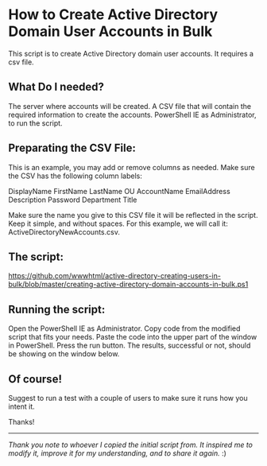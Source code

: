 # How to Create Active Directory Domain User Accounts in Bulk #
This script is to create Active Directory domain user accounts. It requires a csv file.


 ## What Do I needed? ##
The server where accounts will be created. 
A CSV file that will contain the required information to create the accounts.
PowerShell IE as Administrator, to run the script.


## Preparating the CSV File: ##
This is an example, you may add or remove columns as needed.
Make sure the CSV has the following column labels:
 
DisplayName 
FirstName 
LastName 
OU 
AccountName 
EmailAddress 
Description 
Password 
Department 
Title 
 
Make sure the name you give to this CSV file it will be reflected in the script. Keep it simple, and without spaces.
For this example, we will call it: ActiveDirectoryNewAccounts.csv.

## The script: ##
https://github.com/wwwhtml/active-directory-creating-users-in-bulk/blob/master/creating-active-directory-domain-accounts-in-bulk.ps1

## Running the script: ##
Open the PowerShell IE as Administrator.
Copy code from the modified script that fits your needs.
Paste the code into the upper part of the window in PowerShell.
Press the run button.
The results, successful or not, should be showing on the window below.

## Of course! ##
Suggest to run a test with a couple of users to make sure it runs how you intent it.

Thanks!

<hr color="red">
<i>Thank you note to whoever I copied the initial script from. It inspired me to modify it, improve it for my understanding, and to share it again. </i> :)
